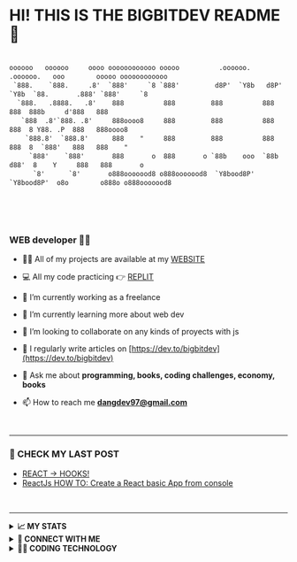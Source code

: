 # HI! THIS IS THE BIGBITDEV README👋
```

oooooo   oooooo     oooo oooooooooooo ooooo          .oooooo.     .oooooo.   ooo        ooooo oooooooooooo 
 `888.    `888.     .8'  `888'     `8 `888'         d8P'  `Y8b   d8P'  `Y8b  `88.       .888' `888'     `8 
  `888.   .8888.   .8'    888          888         888          888      888  888b     d'888   888         
   `888  .8'`888. .8'     888oooo8     888         888          888      888  8 Y88. .P  888   888oooo8    
    `888.8'  `888.8'      888    "     888         888          888      888  8  `888'   888   888    "    
     `888'    `888'       888       o  888       o `88b    ooo  `88b    d88'  8    Y     888   888       o 
      `8'      `8'       o888ooooood8 o888ooooood8  `Y8bood8P'   `Y8bood8P'  o8o        o888o o888ooooood8 
                                                                                                           
                                                                                                           

```
<br/>

### WEB developer  🧑‍💻 
- 👨‍💻 All of my projects are available at my [WEBSITE][website]

- 💻 All my code practicing 👉 [REPLIT][replitwebsite]

- 🔭 I’m currently working as a freelance

- 🧠 I’m currently learning more about web dev

- 👯 I’m looking to collaborate on any kinds of proyects with js 

- 📝 I regularly write articles on [https://dev.to/bigbitdev](https://dev.to/bigbitdev)

- 💬 Ask me about **programming, books, coding challenges, economy, books**

- 📫 How to reach me **dangdev97@gmail.com**

<br/>

--- 
### 📰 CHECK MY LAST POST 
<!-- BLOG-POST-LIST:START -->
- [REACT -&gt; HOOKS!](https://dev.to/bigbitdev/react-hooks-35ll)
- [ReactJs HOW TO: Create a React basic App from console](https://dev.to/bigbitdev/reactjs-how-to-create-a-react-basic-app-from-console-1bk0)
<!-- BLOG-POST-LIST:END -->
<br/>

---

<details>
  <summary><b> 📈 MY STATS </b></summary>
  <br/>
    <p><img align="left" src="https://github-readme-stats.vercel.app/api/top-langs?username=bigbitdev&show_icons=true&locale=en&layout=compact" alt="bigbitdev" /></p><br/>
    <p>&nbsp;<img align="center" src="https://github-readme-stats.vercel.app/api?username=bigbitdev&show_icons=true&locale=en" alt="bigbitdev" /></p><br/>
    <p align="left"> <a href="https://github.com/ryo-ma/github-profile-trophy"><img src="https://github-profile-trophy.vercel.app/?username=bigbitdev" alt="bigbitdev" /></a> </p>
</details>

<details>
  <summary><b>🔗 CONNECT WITH ME</b></summary>
  <br/>
    <p align="left">
    <a href="https://dev.to/https://dev.to/bigbitdev" target="blank"><img align="center" src="https://raw.githubusercontent.com/rahuldkjain/github-profile-readme-generator/master/src/images/icons/Social/devto.svg" alt="https://dev.to/bigbitdev" height="30" width="40" /></a>
    <a href="https://twitter.com/bigbitdev" target="blank"><img align="center" src="https://raw.githubusercontent.com/rahuldkjain/github-profile-readme-generator/master/src/images/icons/Social/twitter.svg" alt="bigbitdev" height="30" width="40" /></a>
    <a href="https://linkedin.com/in/https://www.linkedin.com/in/isacc-danger-hernandez-consuegra-a2086b163/" target="blank"><img align="center" src="https://raw.githubusercontent.com/rahuldkjain/github-profile-readme-generator/master/src/images/icons/Social/linked-in-alt.svg" alt="https://www.linkedin.com/in/isacc-danger-hernandez-consuegra-a2086b163/" height="30" width="40" /></a>
    <a href="https://www.codechef.com/users/bigbitdev" target="blank"><img align="center" src="https://cdn.jsdelivr.net/npm/simple-icons@3.1.0/icons/codechef.svg" alt="bigbitdev" height="30" width="40" /></a>
    </p>
</details>

<details>
  <summary><b> 👨‍💻 CODING TECHNOLOGY </b></summary>
  <br/>
    <p align="left"> 
<<<<<<< HEAD
    - SCRIPT <br/>
    <a href="https://developer.mozilla.org/en-US/docs/Web/JavaScript" target="_blank" rel="noreferrer"> <img src="https://raw.githubusercontent.com/devicons/devicon/master/icons/javascript/javascript-original.svg" alt="javascript" width="40" height="40"/> </a>  
    - FRONT END <br/>
=======
    - SCRIPT
    <a href="https://developer.mozilla.org/en-US/docs/Web/JavaScript" target="_blank" rel="noreferrer"> <img src="https://raw.githubusercontent.com/devicons/devicon/master/icons/javascript/javascript-original.svg" alt="javascript" width="40" height="40"/> </a>  <br/>
    - FRONT END 
>>>>>>> 676d5565ff5cae70c71a9b90df9b986a29609a57
    <a href="https://getbootstrap.com" target="_blank" rel="noreferrer"> <img src="https://raw.githubusercontent.com/devicons/devicon/master/icons/bootstrap/bootstrap-plain-wordmark.svg" alt="bootstrap" width="40" height="40"/> </a> <a href="https://www.w3schools.com/css/" target="_blank" rel="noreferrer"> <img src="https://raw.githubusercontent.com/devicons/devicon/master/icons/css3/css3-original-wordmark.svg" alt="css3" width="40" height="40"/> </a> <a href="https://www.w3.org/html/" target="_blank" rel="noreferrer"> <img src="https://raw.githubusercontent.com/devicons/devicon/master/icons/html5/html5-original-wordmark.svg" alt="html5" width="40" height="40"/> </a> <a href="https://materializecss.com/" target="_blank" rel="noreferrer"> <img src="https://raw.githubusercontent.com/prplx/svg-logos/5585531d45d294869c4eaab4d7cf2e9c167710a9/svg/materialize.svg" alt="materialize" width="40" height="40"/> </a> <a href="https://reactjs.org/" target="_blank" rel="noreferrer"> <img src="https://raw.githubusercontent.com/devicons/devicon/master/icons/react/react-original-wordmark.svg" alt="react" width="40" height="40"/> </a> <a href="https://redux.js.org" target="_blank" rel="noreferrer"> <img src="https://raw.githubusercontent.com/devicons/devicon/master/icons/redux/redux-original.svg" alt="redux" width="40" height="40"/> </a> <a href="https://sass-lang.com" target="_blank" rel="noreferrer"> <img src="https://raw.githubusercontent.com/devicons/devicon/master/icons/sass/sass-original.svg" alt="sass" width="40" height="40"/> </a> <br/>
    - BACK END<br/>
    <a href="https://nodejs.org" target="_blank" rel="noreferrer"> <img src="https://raw.githubusercontent.com/devicons/devicon/master/icons/nodejs/nodejs-original-wordmark.svg" alt="nodejs" width="40" height="40"/> </a><br/>
    - DATABASE<br/>
    <a href="https://www.mongodb.com/" target="_blank" rel="noreferrer"> <img src="https://raw.githubusercontent.com/devicons/devicon/master/icons/mongodb/mongodb-original-wordmark.svg" alt="mongodb" width="40" height="40"/> </a> <a href="https://www.mysql.com/" target="_blank" rel="noreferrer"> <img src="https://raw.githubusercontent.com/devicons/devicon/master/icons/mysql/mysql-original-wordmark.svg" alt="mysql" width="40" height="40"/> </a><br/>
    - SOFTWARE<br/>
    <a href="https://www.figma.com/" target="_blank" rel="noreferrer"> <img src="https://www.vectorlogo.zone/logos/figma/figma-icon.svg" alt="figma" width="40" height="40"/> </a> <a href="https://postman.com" target="_blank" rel="noreferrer"> <img src="https://www.vectorlogo.zone/logos/getpostman/getpostman-icon.svg" alt="postman" width="40" height="40"/> </a><br/>
    -STATIC SITE GENERATOR<br/>
    <a href="https://nextjs.org/" target="_blank" rel="noreferrer"> <img src="https://cdn.worldvectorlogo.com/logos/nextjs-2.svg" alt="nextjs" width="40" height="40"/> </a> <br/>
    <a href="https://git-scm.com/" target="_blank" rel="noreferrer"> <img src="https://www.vectorlogo.zone/logos/git-scm/git-scm-icon.svg" alt="git" width="40" height="40"/> </a> 
    - OTHER TECH <br/>
    <a href="https://www.linux.org/" target="_blank" rel="noreferrer"> <img src="https://raw.githubusercontent.com/devicons/devicon/master/icons/linux/linux-original.svg" alt="linux" width="40" height="40"/> </a> <a href="https://nodejs.org" target="_blank" rel="noreferrer"> <img src="https://raw.githubusercontent.com/devicons/devicon/master/icons/nodejs/nodejs-original-wordmark.svg" alt="nodejs" width="40" height="40"/> </a> 
    </p>
</details>



<!-- Links zone -->
[website]: https://nft-card-bigbitdev97.netlify.app/
[replitwebsite]: https://replit.com/@BigBitDev/
